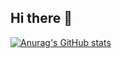 ## Hi there 👋

[![Anurag's GitHub stats](https://github-readme-stats.vercel.app/api?username=dtbinh2610)](https://github.com/anuraghazra/github-readme-stats)
<!--
**dtbinh2610/dtbinh2610** is a ✨ _special_ ✨ repository because its `README.md` (this file) appears on your GitHub profile.

Here are some ideas to get you started:

- 🔭 I’m currently working on ...
- 🌱 I’m currently learning ...
- 👯 I’m looking to collaborate on ...
- 🤔 I’m looking for help with ...
- 💬 Ask me about ...
- 📫 How to reach me: ...
- 😄 Pronouns: ...
- ⚡ Fun fact: ...
-->
